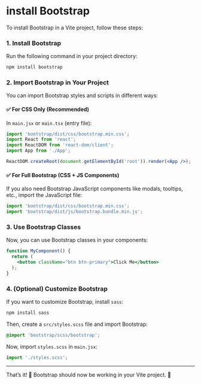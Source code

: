 # install Bootstrap
To install Bootstrap in a Vite project, follow these steps:

### 1. **Install Bootstrap**
Run the following command in your project directory:

```sh
npm install bootstrap
```

### 2. **Import Bootstrap in Your Project**
You can import Bootstrap styles and scripts in different ways:

#### ✅ **For CSS Only (Recommended)**
In `main.jsx` or `main.tsx` (entry file):

```jsx
import 'bootstrap/dist/css/bootstrap.min.css';
import React from 'react';
import ReactDOM from 'react-dom/client';
import App from './App';

ReactDOM.createRoot(document.getElementById('root')).render(<App />);
```

#### ✅ **For Full Bootstrap (CSS + JS Components)**
If you also need Bootstrap JavaScript components like modals, tooltips, etc., import the JavaScript file:

```jsx
import 'bootstrap/dist/css/bootstrap.min.css';
import 'bootstrap/dist/js/bootstrap.bundle.min.js';
```

### 3. **Use Bootstrap Classes**
Now, you can use Bootstrap classes in your components:

```jsx
function MyComponent() {
  return (
    <button className="btn btn-primary">Click Me</button>
  );
}
```

### 4. **(Optional) Customize Bootstrap**
If you want to customize Bootstrap, install `sass`:

```sh
npm install sass
```

Then, create a `src/styles.scss` file and import Bootstrap:

```scss
@import 'bootstrap/scss/bootstrap';
```

Now, import `styles.scss` in `main.jsx`:

```jsx
import './styles.scss';
```

---

That’s it! 🎉 Bootstrap should now be working in your Vite project. 🚀